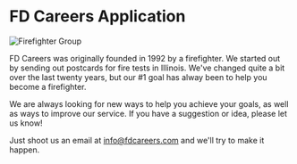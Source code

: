# FD Careers Application

![Firefighter Group][image]

FD Careers was originally founded in 1992 by a firefighter. We started out by sending out postcards for fire tests in Illinois. We've changed quite a bit over the last twenty years, but our #1 goal has alway been to help you become a firefighter.

We are always looking for new ways to help you achieve your goals, as well as ways to improve our service. If you have a suggestion or idea, please let us know!

Just shoot us an email at [info@fdcareers.com][1] and we'll try to make it happen.

[1]: mailto:info@fdcareers.com
[image]: http://www.fdcareers.com/img/group.jpg "Firefighter Group"